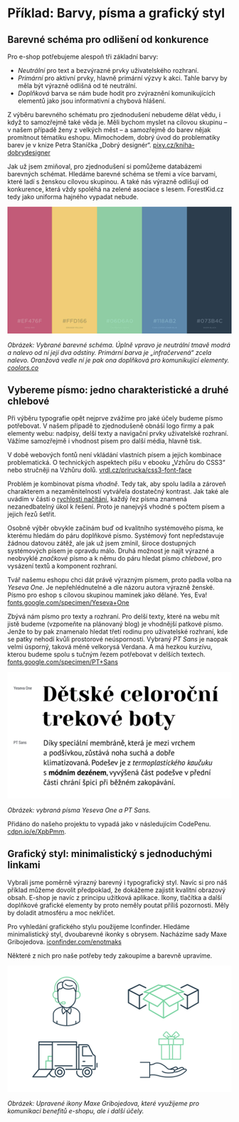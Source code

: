 # Příklad: Barvy, písma a grafický styl

## Barevné schéma pro odlišení od konkurence

Pro e-shop potřebujeme alespoň tři základní barvy: 

- *Neutrální* pro text a bezvýrazné prvky uživatelského rozhraní.
- *Primární* pro aktivní prvky, hlavně primární výzvy k akci. Tahle barvy by měla být výrazně odlišná od té neutrální.
- *Doplňková* barva se nám bude hodit pro zvýraznění komunikujících elementů jako jsou informativní a chybová hlášení. 

Z výběru barevného schématu pro zjednodušení nebudeme dělat vědu, i když to samozřejmě také věda je. Měli bychom myslet na cílovou skupinu – v našem případě ženy z velkých měst – a samozřejmě do barev nějak promítnout tématiku eshopu. Mimochodem, dobrý úvod do problematiky barev je v knize Petra Staníčka „Dobrý designér“. [pixy.cz/kniha-dobrydesigner](http://pixy.cz/kniha-dobrydesigner/)

Jak už jsem zmiňoval, pro zjednodušení si pomůžeme databázemi barevných schémat. Hledáme barevné schéma se třemi a více barvami, které ladí s ženskou cílovou skupinou. A také nás výrazně odlišují od konkurence, která vždy spoléhá na zelené asociace s lesem. ForestKid.cz tedy jako uniforma hajného vypadat nebude. 

![Barevné schéma pro příklad](dist/images/original/vdwd/priklad-barvy.jpg)

*Obrázek: Vybrané barevné schéma. Úplně vpravo je neutrální tmavě modrá a nalevo od ní její dva odstíny. Primární barva je „infračervená“ zcela nalevo. Oranžová vedle ní je pak ona doplňková pro komunikující elementy. [coolors.co](https://coolors.co/ef476f-ffd166-06d6a0-118ab2-073b4c)*

## Vybereme písmo: jedno charakteristické a druhé chlebové 

Při výběru typografie opět nejprve zvážíme pro jaké účely budeme písmo potřebovat. V našem případě to zjednodušeně obnáší logo firmy a pak elementy webu: nadpisy, delší texty a navigační prvky uživatelské rozhraní. Vážíme samozřejmě i vhodnost písem pro další média, hlavně tisk.

V době webových fontů není vkládání vlastních písem a jejich kombinace problematická. O technických aspektech píšu v ebooku „Vzhůru do CSS3“ nebo stručněji na Vzhůru dolů. [vrdl.cz/prirucka/css3-font-face](http://www.vzhurudolu.cz/prirucka/css3-font-face)

Problém je kombinovat písma *vhodně*. Tedy tak, aby spolu ladila a zároveň charakterem a nezaměnitelností vytvářela dostatečný kontrast. Jak také ale uvádím v části o [rychlosti načítání](rychlost-nacitani-proc.md), každý řez písma znamená nezanedbatelný úkol k řešení. Proto je nanejvýš vhodné s počtem písem a jejich řezů šetřit.

Osobně výběr obvykle začínám buď od kvalitního systémového písma, ke kterému hledám do páru doplňkové písmo. Systémový font nepředstavuje žádnou datovou zátěž, ale jak už jsem zmínil, široce dostupných systémových písem je opravdu málo. Druhá možnost je najít výrazné a neobvyklé *značkové* písmo a k němu do páru hledat písmo *chlebové*, pro vysázení textů a komponent rozhraní.

Tvář našemu eshopu chci dát právě výrazným písmem, proto padla volba na *Yeseva One*. Je nepřehlédnutelné a dle názoru autora výrazně ženské. Písmo pro eshop s cílovou skupinou maminek jako dělané. Yes, Eva! [fonts.google.com/specimen/Yeseva+One](https://fonts.google.com/specimen/Yeseva+One)

Zbývá nám písmo pro texty a rozhraní. Pro delší texty, které na webu mít jistě budeme (vzpomeňte na plánovaný blog) je vhodnější patkové písmo. Jenže to by pak znamenalo hledat třetí rodinu pro uživatelské rozhraní, kde se patky nehodí kvůli prostorové neúspornosti. Vybraný *PT Sans* je naopak velmi úsporný, taková méně velkorysá Verdana. A má hezkou kurzívu, kterou budeme spolu s tučným řezem potřebovat v delších textech. [fonts.google.com/specimen/PT+Sans](https://fonts.google.com/specimen/PT+Sans)

![Typografie pro příklad](dist/images/original/vdwd/priklady-typografie.jpg)

*Obrázek: vybraná písma Yeseva One a PT Sans.*

Přidáno do našeho projektu to vypadá jako v následujícím CodePenu. [cdpn.io/e/XpbPmm](http://codepen.io/machal/pen/XpbPmm?editors=1100).

## Grafický styl: minimalistický s jednoduchými linkami

Vybrali jsme poměrně výrazný barevný i typografický styl. Navíc si pro náš příklad můžeme dovolit předpoklad, že dokážeme zajistit kvalitní obrazový obsah. E-shop je navíc z principu užitková aplikace. Ikony, tlačítka a další doplňkové grafické elementy by proto neměly poutat příliš pozornosti. Měly by doladit atmosféru a moc nekřičet.

Pro vyhledání grafického stylu použijeme Iconfinder. Hledáme minimalistický styl, dvoubarevné ikonky s obrysem. Nacházíme sady Maxe Gribojedova. [iconfinder.com/enotmaks](https://www.iconfinder.com/enotmaks)

Některé z nich pro naše potřeby tedy zakoupíme a barevně upravíme.

![Ikony pro příklad](dist/images/original/vdwd/priklad-ikony.jpg)

*Obrázek: Upravené ikony Maxe Gribojedova, které využijeme pro komunikaci benefitů e-shopu, ale i další účely.*


